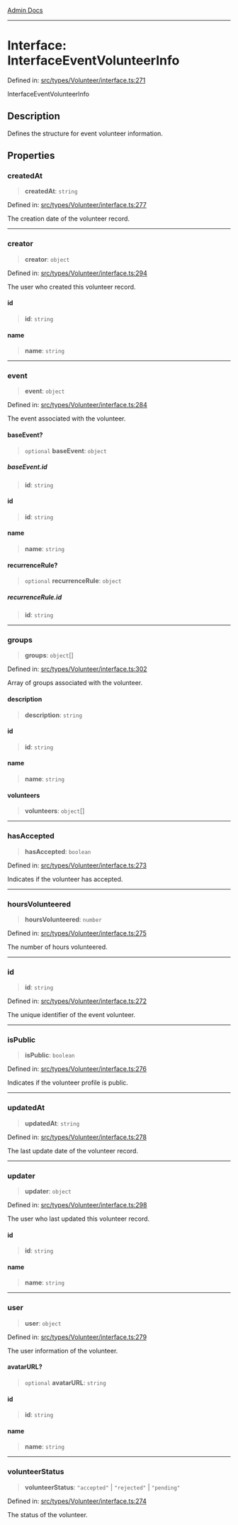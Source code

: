 [Admin Docs](/)

***

# Interface: InterfaceEventVolunteerInfo

Defined in: [src/types/Volunteer/interface.ts:271](https://github.com/PalisadoesFoundation/talawa-admin/blob/main/src/types/Volunteer/interface.ts#L271)

InterfaceEventVolunteerInfo

## Description

Defines the structure for event volunteer information.

## Properties

### createdAt

> **createdAt**: `string`

Defined in: [src/types/Volunteer/interface.ts:277](https://github.com/PalisadoesFoundation/talawa-admin/blob/main/src/types/Volunteer/interface.ts#L277)

The creation date of the volunteer record.

***

### creator

> **creator**: `object`

Defined in: [src/types/Volunteer/interface.ts:294](https://github.com/PalisadoesFoundation/talawa-admin/blob/main/src/types/Volunteer/interface.ts#L294)

The user who created this volunteer record.

#### id

> **id**: `string`

#### name

> **name**: `string`

***

### event

> **event**: `object`

Defined in: [src/types/Volunteer/interface.ts:284](https://github.com/PalisadoesFoundation/talawa-admin/blob/main/src/types/Volunteer/interface.ts#L284)

The event associated with the volunteer.

#### baseEvent?

> `optional` **baseEvent**: `object`

##### baseEvent.id

> **id**: `string`

#### id

> **id**: `string`

#### name

> **name**: `string`

#### recurrenceRule?

> `optional` **recurrenceRule**: `object`

##### recurrenceRule.id

> **id**: `string`

***

### groups

> **groups**: `object`[]

Defined in: [src/types/Volunteer/interface.ts:302](https://github.com/PalisadoesFoundation/talawa-admin/blob/main/src/types/Volunteer/interface.ts#L302)

Array of groups associated with the volunteer.

#### description

> **description**: `string`

#### id

> **id**: `string`

#### name

> **name**: `string`

#### volunteers

> **volunteers**: `object`[]

***

### hasAccepted

> **hasAccepted**: `boolean`

Defined in: [src/types/Volunteer/interface.ts:273](https://github.com/PalisadoesFoundation/talawa-admin/blob/main/src/types/Volunteer/interface.ts#L273)

Indicates if the volunteer has accepted.

***

### hoursVolunteered

> **hoursVolunteered**: `number`

Defined in: [src/types/Volunteer/interface.ts:275](https://github.com/PalisadoesFoundation/talawa-admin/blob/main/src/types/Volunteer/interface.ts#L275)

The number of hours volunteered.

***

### id

> **id**: `string`

Defined in: [src/types/Volunteer/interface.ts:272](https://github.com/PalisadoesFoundation/talawa-admin/blob/main/src/types/Volunteer/interface.ts#L272)

The unique identifier of the event volunteer.

***

### isPublic

> **isPublic**: `boolean`

Defined in: [src/types/Volunteer/interface.ts:276](https://github.com/PalisadoesFoundation/talawa-admin/blob/main/src/types/Volunteer/interface.ts#L276)

Indicates if the volunteer profile is public.

***

### updatedAt

> **updatedAt**: `string`

Defined in: [src/types/Volunteer/interface.ts:278](https://github.com/PalisadoesFoundation/talawa-admin/blob/main/src/types/Volunteer/interface.ts#L278)

The last update date of the volunteer record.

***

### updater

> **updater**: `object`

Defined in: [src/types/Volunteer/interface.ts:298](https://github.com/PalisadoesFoundation/talawa-admin/blob/main/src/types/Volunteer/interface.ts#L298)

The user who last updated this volunteer record.

#### id

> **id**: `string`

#### name

> **name**: `string`

***

### user

> **user**: `object`

Defined in: [src/types/Volunteer/interface.ts:279](https://github.com/PalisadoesFoundation/talawa-admin/blob/main/src/types/Volunteer/interface.ts#L279)

The user information of the volunteer.

#### avatarURL?

> `optional` **avatarURL**: `string`

#### id

> **id**: `string`

#### name

> **name**: `string`

***

### volunteerStatus

> **volunteerStatus**: `"accepted"` \| `"rejected"` \| `"pending"`

Defined in: [src/types/Volunteer/interface.ts:274](https://github.com/PalisadoesFoundation/talawa-admin/blob/main/src/types/Volunteer/interface.ts#L274)

The status of the volunteer.
